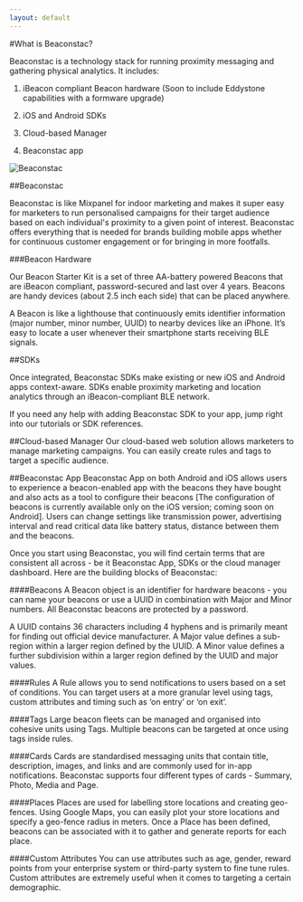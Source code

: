 ```yaml
---
layout: default
---
```


#What is Beaconstac?

Beaconstac is a technology stack for running proximity messaging and gathering physical analytics. It includes:

1. iBeacon compliant Beacon hardware (Soon to include Eddystone capabilities with a formware upgrade)

2. iOS and Android SDKs

3. Cloud-based Manager
 
4. Beaconstac app

<img id="bs-image" src="http://i.imgur.com/oqD97x7.png?1" alt="Beaconstac" title="Beaconstac"/>

##Beaconstac

Beaconstac is like Mixpanel for indoor marketing and makes it super easy for marketers to run personalised campaigns for their target audience based on each individual's proximity to a given point of interest. Beaconstac offers everything that is needed for brands building mobile apps whether for continuous customer engagement or for bringing in more footfalls.

###Beacon Hardware

Our Beacon Starter Kit is a set of three AA-battery powered Beacons that are iBeacon compliant, password-secured and last over 4 years. Beacons are handy devices (about 2.5 inch each side) that can be placed anywhere.

A Beacon is like a lighthouse that continuously emits identifier information (major number, minor number, UUID) to nearby devices like an iPhone. It’s easy to locate a user whenever their smartphone starts receiving BLE signals.

##SDKs

Once integrated, Beaconstac SDKs make existing or new iOS and Android apps context-aware. SDKs enable proximity marketing and location analytics through an iBeacon-compliant BLE network.

If you need any help with adding Beaconstac SDK to your app, jump right into our tutorials or SDK references.

##Cloud-based Manager
Our cloud-based web solution allows marketers to manage marketing campaigns. You can easily create rules and tags to target a specific audience.

##Beaconstac App
Beaconstac App on both Android and iOS allows users to experience a beacon-enabled app with the beacons they have bought and also acts as a tool to configure their beacons [The configuration of beacons is currently available only on the iOS version; coming soon on Android]. Users can change settings like transmission power, advertising interval and read critical data like battery status, distance between them and the beacons.

Once you start using Beaconstac, you will find certain terms that are consistent all across - be it Beaconstac App, SDKs or the cloud manager dashboard. Here are the building blocks of Beaconstac:

####Beacons
A Beacon object is an identifier for hardware beacons - you can name your beacons or use a UUID in combination with Major and Minor numbers. All Beaconstac beacons are protected by a password.

A UUID contains 36 characters including 4 hyphens and is primarily meant for finding out official device manufacturer.
A Major value defines a sub-region within a larger region defined by the UUID.
A Minor value defines a further subdivision within a larger region defined by the UUID and major values.

####Rules
A Rule allows you to send notifications to users based on a set of conditions. You can target users at a more granular level using tags, custom attributes and timing such as ‘on entry’ or ‘on exit’.

####Tags
Large beacon fleets can be managed and organised into cohesive units using Tags. Multiple beacons can be targeted at once using tags inside rules.

####Cards
Cards are standardised messaging units that contain title, description, images, and links and are commonly used for in-app notifications. Beaconstac supports four different types of cards - Summary, Photo, Media and Page.

####Places
Places are used for labelling store locations and creating geo-fences. Using Google Maps, you can easily plot your store locations and specify a geo-fence radius in meters. Once a Place has been defined, beacons can be associated with it to gather and generate reports for each place.

####Custom Attributes
You can use attributes such as age, gender, reward points from your enterprise system or third-party system to fine tune rules. Custom attributes are extremely useful when it comes to targeting a certain demographic.
